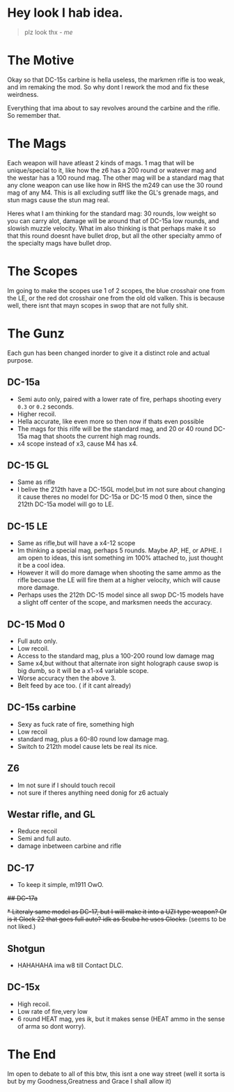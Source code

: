 

# Hey look I hab idea.

> plz look thx - *me*

# The Motive

Okay so that DC-15s carbine is hella useless, the markmen rifle is too weak, and im remaking the mod. So why dont I rework the mod and fix these weirdness.

Everything that ima about to say revolves around the carbine and the rifle. So remember that.

# The Mags

Each weapon will have atleast 2 kinds of mags. 1 mag that will be unique/special to it, like how the z6 has a 200 round or watever mag and the westar has a 100 round mag. The other mag will be a standard mag that any clone weapon can use like how in RHS the m249 can use the 30 round mag of any M4. This is all excluding sutff like the GL's grenade mags, and stun mags cause the stun mag real.

Heres what I am thinking for the standard mag: 30 rounds, low weight so you can carry alot, damage will be around that of DC-15a low rounds, and slowish muzzle velocity. What im also thinking is that perhaps make it so that this round doesnt have bullet drop, but all the other specialty ammo of the specialty mags have bullet drop. 

# The Scopes

Im going to make the scopes use 1 of 2 scopes, the blue crosshair one from the LE, or the red dot crosshair one from the old old valken. This is because well, there isnt that mayn scopes in swop that are not fully shit.

# The Gunz

Each gun has been changed inorder to give it a distinct role and actual purpose.

## DC-15a

* Semi auto only, paired with a lower rate of fire, perhaps shooting every `0.3` or `0.2` seconds.
* Higher recoil.
* Hella accurate, like even more so then now if thats even possible
* The mags for this rilfe will be the standard mag, and 20 or 40 round DC-15a mag that shoots the current high mag rounds.
* x4 scope instead of x3, cause M4 has x4.

## DC-15 GL

* Same as rifle
* I belive the 212th have a DC-15GL model,but im not sure about changing it cause theres no model for DC-15a or DC-15 mod 0 then, since the 212th DC-15a model will go to LE.

## DC-15 LE

* Same as rifle,but will have a x4-12 scope
* Im thinking a special mag, perhaps 5 rounds. Maybe AP, HE, or APHE. I am open to ideas, this isnt something im 100% attached to, just thought it be a cool idea.
* However it will do more damage when shooting the same ammo as the rifle becuase the LE will fire them at a higher velocity, which will cause more damage.
* Perhaps uses the 212th DC-15 model since all swop DC-15 models have a slight off center of the scope, and marksmen needs the accuracy.

## DC-15 Mod 0

* Full auto only.
* Low recoil.
* Access to the standard mag, plus a 100-200 round low damage mag
* Same x4,but without that alternate iron sight holograph cause swop is big dumb, so it will be a x1-x4 variable scope.
* Worse accuracy then the above 3.
* Belt feed by ace too. ( if it cant already)

## DC-15s carbine

* Sexy as fuck rate of fire, something high
* Low recoil
* standard mag, plus a 60-80 round low damage mag.
* Switch to 212th model cause lets be real its nice.

## Z6

* Im not sure if I should touch recoil
* not sure if theres anything need donig for z6 actualy

## Westar rifle, and GL

* Reduce recoil
* Semi and full auto.
* damage inbetween carbine and rifle

## DC-17

* To keep it simple, m1911 OwO.

~~## DC-17a~~

~~* Literaly same model as DC-17, but I will make it into a UZI type weapon? Or is it Glock 22 that goes full auto? idk as Scuba he uses Glocks.~~ (seems to be not liked.)

## Shotgun

* HAHAHAHA ima w8 till Contact DLC.

## DC-15x

* High recoil.
* Low rate of fire,very low
* 6 round HEAT mag, yes ik, but it makes sense (HEAT ammo in the sense of arma so dont worry).

# The End

Im open to debate to all of this btw, this isnt a one way street (well it sorta is but by my Goodness,Greatness and Grace I shall allow it)
